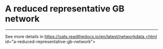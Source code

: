 # A reduced representative GB network
 
----

See more details in https://oats.readthedocs.io/en/latest/networkdata.<html id="a-reduced-representative-gb-network"></html>

